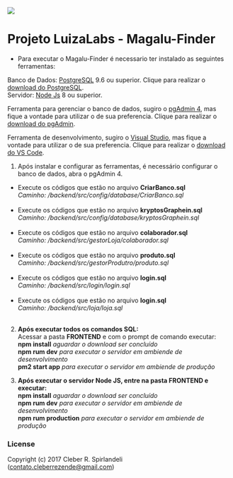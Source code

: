 ![][logo]

# Projeto LuizaLabs - Magalu-Finder

- Para executar o Magalu-Finder é necessario ter instalado as seguintes ferramentas: <br />

Banco de Dados: [PostgreSQL] 9.6 ou superior. Clique para realizar o [download do PostgreSQL]. <br />
Servidor: [Node Js] 8 ou superior. <br />

Ferramenta para gerenciar o banco de dados, sugiro o [pgAdmin 4], mas fique a vontade para utilizar o de sua preferencia. Clique para realizar o [download do pgAdmin]. <br />

Ferramenta de desenvolvimento, sugiro o [Visual Studio], mas fique a vontade para utilizar o de sua preferencia. Clique para realizar o [download do VS Code]. <br />

1. Após instalar e configurar as ferramentas, é necessário configurar o banco de dados, abra o pgAdmin 4. <br />
+ Execute os códigos que estão no arquivo **CriarBanco.sql** <br />
 _Caminho: /backend/src/config/database/CriarBanco.sql_ <br /> <br />
+ Execute os códigos que estão no arquivo **kryptosGraphein.sql** <br />
 _Caminho: /backend/src/config/database/kryptosGraphein.sql_ <br /> <br />
+ Execute os códigos que estão no arquivo **colaborador.sql** <br />
 _Caminho: /backend/src/gestorLoja/colaborador.sql_ <br /> <br />
+ Execute os códigos que estão no arquivo **produto.sql** <br /> 
 _Caminho: /backend/src/gestorProdutro/produto.sql_ <br /> <br />
+ Execute os códigos que estão no arquivo **login.sql** <br />
 _Caminho: /backend/src/login/login.sql_ <br /> <br />
+ Execute os códigos que estão no arquivo **login.sql** <br />
 _Caminho: /backend/src/loja/loja.sql_ <br /> <br />


2. **Após executar todos os comandos SQL:** <br />
Acessar a pasta **FRONTEND** e com o prompt de comando executar: <br />
**npm install** _aguardar o download ser concluído_ <br />
**npm rum dev** _para executar o servidor em ambiende de desenvolvimento_ <br />
**pm2 start app** _para executar o servidor em ambiende de produção_ <br />


3. **Após executar o servidor Node JS, entre na pasta FRONTEND e executar:** <br />
**npm install** _aguardar o download ser concluído_ <br />
**npm rum dev** _para executar o servidor em ambiende de desenvolvimento_ <br />
**npm rum production** _para executar o servidor em ambiende de produção_ <br />


### License
Copyright (c) 2017 Cleber R. Spirlandeli (contato.cleberrezende@gmail.com)

[logo]: https://www.google.com.br/imgres?imgurl=https%3A%2F%2Fwww.clubeportoseguro.com.br%2FUploads%2FImagemOferta%2FImgOferta_16122015120837960.png&imgrefurl=https%3A%2F%2Fwww.clubeportoseguro.com.br%2Fbeneficios%2Fcompras%2Fconstrucao-e-decoracao%2F704%2Fate-10-porcento-de-desconto-em-todo-o-site&docid=bY87u5iUe_K0UM&tbnid=RXV6MS6_Q6xTVM%3A&vet=10ahUKEwjqg8es2t3XAhXGGJAKHYiGBq0QMwgzKA0wDQ..i&w=490&h=260&bih=637&biw=1366&q=magazine%20luiza&ved=0ahUKEwjqg8es2t3XAhXGGJAKHYiGBq0QMwgzKA0wDQ&iact=mrc&uact=8

[PostgreSQL]: https://www.postgresql.org/
[download do PostgreSQL]: https://www.enterprisedb.com/downloads/postgres-postgresql-downloads#windows

[Node Js]: https://nodejs.org/en/

[pgAdmin 4]: https://www.pgadmin.org/
[download do pgAdmin]: https://www.pgadmin.org/download/

[Visual Studio]: https://code.visualstudio.com/
[download do VS Code]: https://code.visualstudio.com/Download
